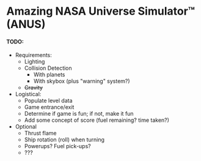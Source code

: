 # Amazing NASA Universe Simulator™ (ANUS)
#### TODO:
  * Requirements:
    * Lighting
    * Collision Detection
      * With planets
      * With skybox (plus "warning" system?)
    * ~~Gravity~~
  * Logistical:
    * Populate level data
     * Game entrance/exit 
    * Determine if game is fun; if not, make it fun
    * Add some concept of score (fuel remaining? time taken?)
  * Optional
    * Thrust flame
    * Ship rotation (roll) when turning
    * Powerups? Fuel pick-ups? 
    * ???
     
